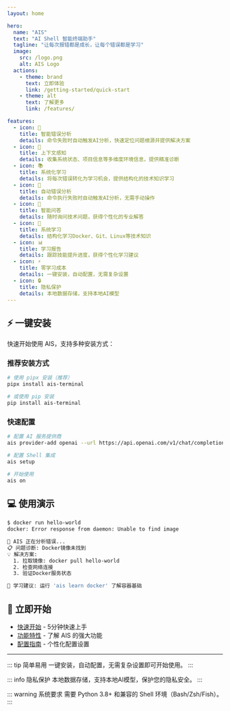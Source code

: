 ```yaml
---
layout: home

hero:
  name: "AIS"
  text: "AI Shell 智能终端助手"
  tagline: "让每次报错都是成长，让每个错误都是学习"
  image:
    src: /logo.png
    alt: AIS Logo
  actions:
    - theme: brand
      text: 立即体验
      link: /getting-started/quick-start
    - theme: alt
      text: 了解更多
      link: /features/

features:
  - icon: 🧠
    title: 智能错误分析
    details: 命令失败时自动触发AI分析，快速定位问题根源并提供解决方案
  - icon: 🎯
    title: 上下文感知
    details: 收集系统状态、项目信息等多维度环境信息，提供精准诊断
  - icon: 📚
    title: 系统化学习
    details: 将每次错误转化为学习机会，提供结构化的技术知识学习
  - icon: 🤖
    title: 自动错误分析
    details: 命令执行失败时自动触发AI分析，无需手动操作
  - icon: 💬
    title: 智能问答
    details: 随时询问技术问题，获得个性化的专业解答
  - icon: 📖
    title: 系统学习
    details: 结构化学习Docker、Git、Linux等技术知识
  - icon: 📊
    title: 学习报告
    details: 跟踪技能提升进度，获得个性化学习建议
  - icon: ⚡
    title: 零学习成本
    details: 一键安装，自动配置，无需复杂设置
  - icon: 🔒
    title: 隐私保护
    details: 本地数据存储，支持本地AI模型
---
```


## ⚡ 一键安装

快速开始使用 AIS，支持多种安装方式：

### 推荐安装方式
```bash
# 使用 pipx 安装（推荐）
pipx install ais-terminal

# 或使用 pip 安装
pip install ais-terminal
```

### 快速配置
```bash
# 配置 AI 服务提供商
ais provider-add openai --url https://api.openai.com/v1/chat/completions --model gpt-3.5-turbo --api-key YOUR_API_KEY

# 配置 Shell 集成
ais setup

# 开始使用
ais on
```

## 💻 使用演示

```bash
$ docker run hello-world
docker: Error response from daemon: Unable to find image

🤖 AIS 正在分析错误...
📋 问题诊断: Docker镜像未找到
💡 解决方案:
  1. 拉取镜像: docker pull hello-world
  2. 检查网络连接
  3. 验证Docker服务状态

🎯 学习建议: 运行 'ais learn docker' 了解容器基础
```

## 🚀 立即开始

- [快速开始](./getting-started/quick-start.md) - 5分钟快速上手
- [功能特性](./features/) - 了解 AIS 的强大功能
- [配置指南](./configuration/) - 个性化配置设置

---

::: tip 简单易用
一键安装，自动配置，无需复杂设置即可开始使用。
:::

::: info 隐私保护
本地数据存储，支持本地AI模型，保护您的隐私安全。
:::

::: warning 系统要求
需要 Python 3.8+ 和兼容的 Shell 环境（Bash/Zsh/Fish）。
:::